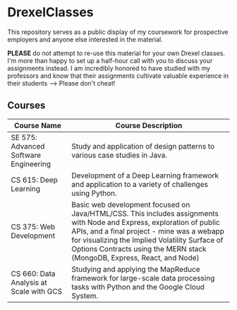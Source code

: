 # DrexelClasses

This repository serves as a public display of my coursework for prospective employers and anyone else interested in the material.

<b>PLEASE</b> do not attempt to re-use this material for your own Drexel classes. I'm more than happy to set up a half-hour call with you to discuss your assignments instead. I am incredibly honored to have studied with my professors and know that their assignments cultivate valuable experience in their students --> Please don't cheat!

## Courses

| Course Name | Course Description |
| ----------- | ------------------ |
|  SE 575: Advanced Software Engineering | Study and application of design patterns to various case studies in Java. |
| CS 615: Deep Learning | Development of a Deep Learning framework and application to a variety of challenges using Python. |
| CS 375: Web Development | Basic web development focused on Java/HTML/CSS. This includes assignments with Node and Express, exploration of public APIs, and a final project - mine was a webapp for visualizing the Implied Volatility Surface of Options Contracts using the MERN stack (MongoDB, Express, React, and Node) |
| CS 660: Data Analysis at Scale with GCS | Studying and applying the MapReduce framework for large-scale data processing tasks with Python and the Google Cloud System. |


